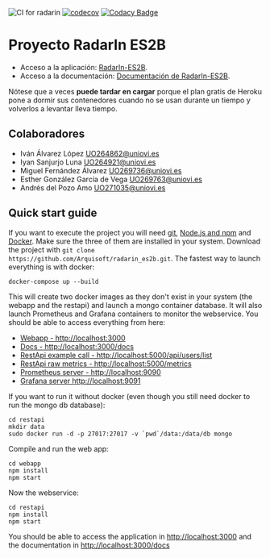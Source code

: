 ![CI for radarin](https://github.com/arquisoft/radarin_es2b/workflows/CI%20for%20radarin/badge.svg)
[![codecov](https://codecov.io/gh/Arquisoft/radarin_es2b/branch/master/graph/badge.svg?token=5KEJ0DQDTU)](https://codecov.io/gh/Arquisoft/radarin_es2b)
[![Codacy Badge](https://app.codacy.com/project/badge/Grade/39b5e401a34f4b9eb499b8ecc9e798de)](https://www.codacy.com/gh/Arquisoft/radarin_es2b/dashboard?utm_source=github.com&amp;utm_medium=referral&amp;utm_content=Arquisoft/radarin_es2b&amp;utm_campaign=Badge_Grade)

# Proyecto RadarIn ES2B
- Acceso a la aplicación: [RadarIn-ES2B](https://radarines2bwebapp.herokuapp.com/).
- Acceso a la documentación: [Documentación de RadarIn-ES2B](https://radarines2bwebapp.herokuapp.com/docs/).

Nótese que a veces **puede tardar en cargar** porque el plan gratis de Heroku pone a dormir sus contenedores cuando no se usan durante un tiempo y volverlos a levantar lleva tiempo.

## Colaboradores
- Iván Álvarez López UO264862@uniovi.es
- Iyan Sanjurjo Luna UO264921@uniovi.es
- Miguel Fernández Álvarez UO269736@uniovi.es
- Esther González García de Vega UO269763@uniovi.es
- Andrés del Pozo Amo UO271035@uniovi.es

## Quick start guide
If you want to execute the project you will need [git](https://git-scm.com/downloads), [Node.js and npm](https://www.npmjs.com/get-npm) and [Docker](https://docs.docker.com/get-docker/). Make sure the three of them are installed in your system. Download the project with `git clone https://github.com/Arquisoft/radarin_es2b.git`. The fastest way to launch everything is with docker:
```
docker-compose up --build
```
This will create two docker images as they don't exist in your system (the webapp and the restapi) and launch a mongo container database. It will also launch Prometheus and Grafana containers to monitor the webservice. You should be able to access everything from here:
 - [Webapp - http://localhost:3000](http://localhost:3000)
 - [Docs - http://localhost:3000/docs](http://localhost:3000/docs)
 - [RestApi example call - http://localhost:5000/api/users/list](http://localhost:5000/api/users/list)
 - [RestApi raw metrics - http://localhost:5000/metrics](http://localhost:5000/metrics)
 - [Prometheus server - http://localhost:9090](http://localhost:9090)
 - [Grafana server http://localhost:9091](http://localhost:9091)
 
If you want to run it without docker (even though you still need docker to run the mongo db database):
```
cd restapi
mkdir data
sudo docker run -d -p 27017:27017 -v `pwd`/data:/data/db mongo
```
Compile and run the web app:
```
cd webapp
npm install
npm start
```
Now the webservice:
```
cd restapi
npm install
npm start
```
You should be able to access the application in [http://localhost:3000](http://localhost:3000) and the documentation in [http://localhost:3000/docs](http://localhost:3000/docs) 
